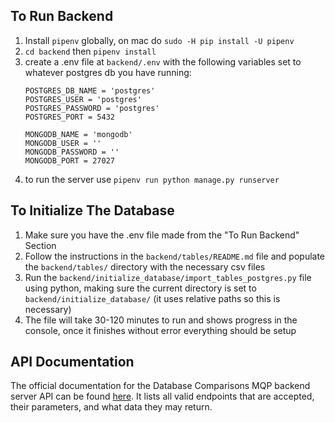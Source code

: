 ## To Run Backend
1. Install `pipenv` globally, on mac do `sudo -H pip install -U pipenv`
2. `cd backend` then `pipenv install`
3. create a .env file at `backend/.env` with the following variables set to whatever postgres db you have running:
   ```
   POSTGRES_DB_NAME = 'postgres'
   POSTGRES_USER = 'postgres'
   POSTGRES_PASSWORD = 'postgres'
   POSTGRES_PORT = 5432

   MONGODB_NAME = 'mongodb'
   MONGODB_USER = ''
   MONGODB_PASSWORD = ''
   MONGODB_PORT = 27027
   ```
5. to run the server use `pipenv run python manage.py runserver`

## To Initialize The Database
1. Make sure you have the .env file made from the "To Run Backend" Section
2. Follow the instructions in the `backend/tables/README.md` file and populate the `backend/tables/` directory with the necessary csv files
3. Run the `backend/initialize_database/import_tables_postgres.py` file using python, making sure the current directory is set to `backend/initialize_database/` (it uses relative paths so this is necessary)
4. The file will take 30-120 minutes to run and shows progress in the console, once it finishes without error everything should be setup

## API Documentation
The official documentation for the Database Comparisons MQP backend server API can be found [here](https://docs.google.com/document/d/1B1xUGPmOIDTEQIid9YhgwJ5izbkABrPRAQSxMi_hqDw/edit#heading=h.r622w7lo9cqg).  It lists all valid endpoints that are accepted, their parameters, and what data they may return.
